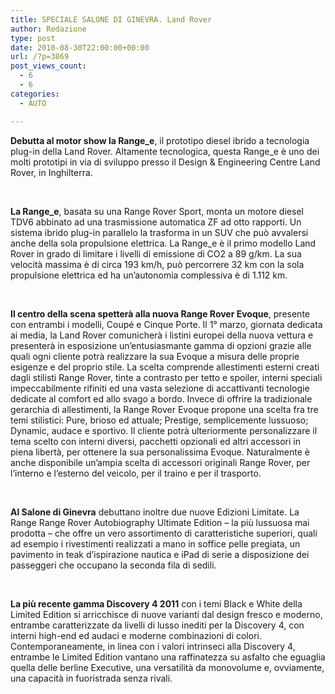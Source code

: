 ```yaml
---
title: SPECIALE SALONE DI GINEVRA. Land Rover
author: Redazione
type: post
date: 2010-08-30T22:00:00+00:00
url: /?p=3869
post_views_count:
  - 6
  - 6
categories:
  - AUTO

---
```

**Debutta al motor show la Range_e**, il prototipo diesel ibrido a tecnologia plug&#45;in della Land Rover. Altamente tecnologica, questa Range_e &egrave; uno dei molti prototipi in via di sviluppo presso il Design & Engineering Centre Land Rover, in Inghilterra.

&nbsp;

**La Range_e**, basata su una Range Rover Sport, monta un motore diesel TDV6 abbinato ad una trasmissione automatica ZF ad otto rapporti. Un sistema ibrido plug&#45;in parallelo la trasforma in un SUV che pu&ograve; avvalersi anche della sola propulsione elettrica. La Range_e &egrave; il primo modello Land Rover in grado di limitare i livelli di emissione di CO2 a 89 g/km. La sua velocit&agrave; massima &egrave; di circa 193 km/h, pu&ograve; percorrere 32 km con la sola propulsione elettrica ed ha un&rsquo;autonomia complessiva &egrave; di 1.112 km.

&nbsp;

**Il centro della scena spetter&agrave; alla nuova Range Rover Evoque**, presente con entrambi i modelli, Coup&eacute; e Cinque Porte. Il 1&deg; marzo, giornata dedicata ai media, la Land Rover comunicher&agrave; i listini europei della nuova vettura e presenter&agrave; in esposizione un&rsquo;entusiasmante gamma di opzioni grazie alle quali ogni cliente potr&agrave; realizzare la sua Evoque a misura delle proprie esigenze e del proprio stile. La scelta comprende allestimenti esterni creati dagli stilisti Range Rover, tinte a contrasto per tetto e spoiler, interni speciali impeccabilmente rifiniti ed una vasta selezione di accattivanti tecnologie dedicate al comfort ed allo svago a bordo. Invece di offrire la tradizionale gerarchia di allestimenti, la Range Rover Evoque propone una scelta fra tre temi stilistici: Pure, brioso ed attuale; Prestige, semplicemente lussuoso; Dynamic, audace e sportivo. Il cliente potr&agrave; ulteriormente personalizzare il tema scelto con interni diversi, pacchetti opzionali ed altri accessori in piena libert&agrave;, per ottenere la sua personalissima Evoque. Naturalmente &egrave; anche disponibile un&rsquo;ampia scelta di accessori originali Range Rover, per l&rsquo;interno e l&rsquo;esterno del veicolo, per il traino e per il trasporto.

&nbsp;

**Al Salone di Ginevra** debuttano inoltre due nuove Edizioni Limitate. La Range Range Rover Autobiography Ultimate Edition &ndash; la pi&ugrave; lussuosa mai prodotta &ndash; che offre un vero assortimento di caratteristiche superiori, quali ad esempio i rivestimenti realizzati a mano in soffice pelle pregiata, un pavimento in teak d&#8217;ispirazione nautica e iPad di serie a disposizione dei passeggeri che occupano la seconda fila di sedili.

&nbsp;

**La pi&ugrave; recente gamma Discovery 4 2011** con i temi Black e White della Limited Edition si arricchisce di nuove varianti dal design fresco e moderno, entrambe caratterizzate da livelli di lusso inediti per la Discovery 4, con interni high&#45;end ed audaci e moderne combinazioni di colori. Contemporaneamente, in linea con i valori intrinseci alla Discovery 4, entrambe le Limited Edition vantano una raffinatezza su asfalto che eguaglia quella delle berline Executive, una versatilit&agrave; da monovolume e, ovviamente, una capacit&agrave; in fuoristrada senza rivali.